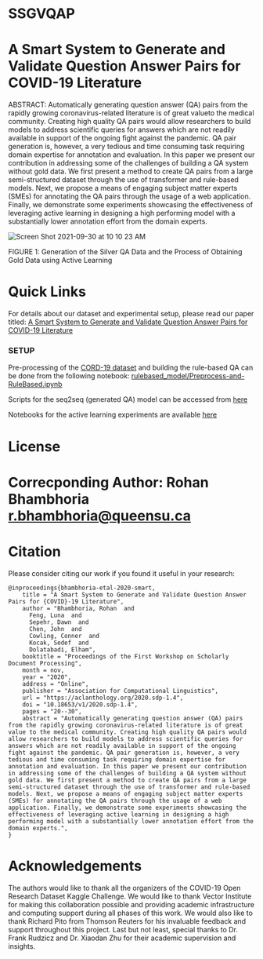 # SSGVQAP
# A Smart System to Generate and Validate Question Answer Pairs for COVID-19 Literature 

ABSTRACT: Automatically generating question answer (QA) pairs from the rapidly growing coronavirus-related literature is of great valueto the medical community. Creating high quality QA pairs would allow researchers to build models to address scientific queries for answers which are not readily available in support of the ongoing fight against the pandemic. QA pair generation is, however, a very tedious and time consuming task requiring domain expertise for annotation and evaluation. In this paper we present our contribution in addressing some of the challenges of building a QA system without gold data. We first present a method to create QA pairs from a large semi-structured dataset through the use of transformer and rule-based models.
Next, we propose a means of engaging subject matter experts (SMEs) for annotating the QA pairs through the usage of a web application.
Finally, we demonstrate some experiments showcasing the effectiveness of leveraging active learning in designing a high performing model with a substantially lower annotation effort from the domain experts.

 ![Screen Shot 2021-09-30 at 10 10 23 AM](https://user-images.githubusercontent.com/48797451/135471548-315ef288-7c34-4573-a4c1-b87a2b719973.png)

FIGURE 1: Generation of the Silver QA Data and the Process of Obtaining Gold Data using Active Learning

# Quick Links

For details about our dataset and experimental setup, please read our paper titled: [A Smart System to Generate and Validate Question Answer Pairs for COVID-19 Literature](https://aclanthology.org/2020.sdp-1.4/)

### SETUP

Pre-processing of the [CORD-19 dataset](https://www.kaggle.com/allen-institute-for-ai/CORD-19-research-challenge) and building the rule-based QA can be done from the following notebook: [rulebased_model/Preprocess-and-RuleBased.ipynb](rulebased_model/Preprocess-and-RuleBased.ipynb)

Scripts for the seq2seq (generated QA) model can be accessed from [here](https://github.com/VectorInstitute/SSGVQAP/tree/main/seq2seq_model)

Notebooks for the active learning experiments are available [here](https://github.com/VectorInstitute/SSGVQAP/tree/main/Active_Learning_Experiments)

# License

# Correcponding Author: Rohan Bhambhoria <r.bhambhoria@queensu.ca>

# Citation

Please consider citing our work if you found it useful in your research:

```
@inproceedings{bhambhoria-etal-2020-smart,
    title = "A Smart System to Generate and Validate Question Answer Pairs for {COVID}-19 Literature",
    author = "Bhambhoria, Rohan  and
      Feng, Luna  and
      Sepehr, Dawn  and
      Chen, John  and
      Cowling, Conner  and
      Kocak, Sedef  and
      Dolatabadi, Elham",
    booktitle = "Proceedings of the First Workshop on Scholarly Document Processing",
    month = nov,
    year = "2020",
    address = "Online",
    publisher = "Association for Computational Linguistics",
    url = "https://aclanthology.org/2020.sdp-1.4",
    doi = "10.18653/v1/2020.sdp-1.4",
    pages = "20--30",
    abstract = "Automatically generating question answer (QA) pairs from the rapidly growing coronavirus-related literature is of great value to the medical community. Creating high quality QA pairs would allow researchers to build models to address scientific queries for answers which are not readily available in support of the ongoing fight against the pandemic. QA pair generation is, however, a very tedious and time consuming task requiring domain expertise for annotation and evaluation. In this paper we present our contribution in addressing some of the challenges of building a QA system without gold data. We first present a method to create QA pairs from a large semi-structured dataset through the use of transformer and rule-based models. Next, we propose a means of engaging subject matter experts (SMEs) for annotating the QA pairs through the usage of a web application. Finally, we demonstrate some experiments showcasing the effectiveness of leveraging active learning in designing a high performing model with a substantially lower annotation effort from the domain experts.",
}
```

# Acknowledgements
The authors would like to thank all the organizers of the COVID-19 Open Research Dataset Kaggle Challenge. We would like to thank Vector Institute
for making this collaboration possible and providing academic infrastructure and computing support during all phases of this work. We would also
like to thank Richard Pito from Thomson Reuters for his invaluable feedback and support throughout this project. Last but not least, special thanks to
Dr. Frank Rudzicz and Dr. Xiaodan Zhu for their
academic supervision and insights.
